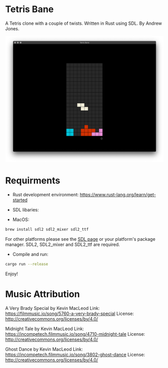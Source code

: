 # Tetris Bane

A Tetris clone with a couple of twists. Written in Rust using SDL. By Andrew Jones.

![Image of Classic Mode](./assets/screenshots/classic_mode.png)

# Requirments

* Rust development environment: https://www.rust-lang.org/learn/get-started

* SDL libaries:

 - MacOS:
 ```sh
 brew install sdl2 sdl2_mixer sdl2_ttf
 ```

 For other platforms please see the [SDL page](https://www.libsdl.org/download-2.0.php) or your platform's package manager. SDL2, SDL2_mixer and SDL2_ttf are required.

- Compile and run:

```sh
cargo run --release
```

Enjoy!

# Music Attribution

A Very Brady Special by Kevin MacLeod
Link: https://filmmusic.io/song/5760-a-very-brady-special
License: http://creativecommons.org/licenses/by/4.0/

Midnight Tale by Kevin MacLeod
Link: https://incompetech.filmmusic.io/song/4710-midnight-tale
License: http://creativecommons.org/licenses/by/4.0/

Ghost Dance by Kevin MacLeod
Link: https://incompetech.filmmusic.io/song/3802-ghost-dance
License: http://creativecommons.org/licenses/by/4.0/
